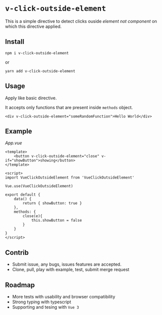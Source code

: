 # `v-click-outside-element`
This is a simple directive to detect clicks ouside *element* _not component_ on which this directive applied.

## Install

`npm i v-click-outside-element`

or

`yarn add v-click-outside-element`

## Usage

Apply like basic directive.

It accepts only functions that are present inside `methods` object.

`<div v-click-outside-element="someRandomFunction">Hello World</div>`

## Example 

_App.vue_
```
<template>
    <button v-click-outside-element="close" v-if="showButton">showing</button>
</template>

<script>
import VueClickOutsideElement from 'VueClickOutsideElement'

Vue.use(VueClickOutsideElement)

export default {
    data() {
        return { showButton: true }
    },
    methods: {
        close(e){
            this.showButton = false
        }
    }
}
</script>
```

## Contrib

* Submit issue, any bugs, issues features are accepted.
* Clone, pull, play with example, test, submit merge request

## Roadmap

* More tests with usability and browser compatibility
* Strong typing with typescript
* Supporting and tesing with `Vue 3`